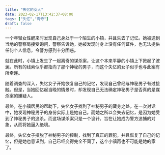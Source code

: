 ```yaml
---
title: "失忆的女人"
date: 2023-02-17T13:42:37+08:00
tags: ["失忆","离奇"]
draft: false
---
```


一个年轻女性醒来时发现自己身处于一个陌生的小镇，并且失去了记忆。她被送到当地的警察局接受询问，警察告诉她，她被发现时身上没有任何证件，也无法提供任何个人信息，令警方感到十分困惑。

就在此时，小镇上发生了一起离奇的谋杀案，让这个本来平静的小镇上下掀起了波澜。所有的线索似乎都指向了那个神秘的男子，而这个失忆的女子似乎也与此案有所牵连。

随着调查的深入，失忆女子开始恢复自己的记忆，发现自己曾经与神秘男子有过接触。但是，当她回忆起当晚的情景时，却发现自己无法确定神秘男子是否真的是谋杀案的嫌疑人。

最终，在小镇居民的帮助下，失忆女子找到了神秘男子的藏身之处。在一次对话中，她发现神秘男子的身份实际上是她自己，而她之所以会失去记忆，是因为她受到了神秘男子的追杀。而这场谋杀案只是一个诡计，旨在让她成为警方追捕的对象，从而将她逼入绝境。

最终，失忆女子摆脱了神秘男子的控制，找到了真正的罪犯，并且恢复了自己的记忆，但是她也意识到，自己已经变得完全不同了，这个小镇再也不可能是她的家了。
